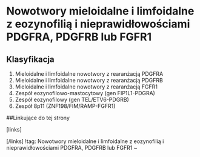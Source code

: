 # Nowotwory mieloidalne i limfoidalne z eozynofilią i nieprawidłowościami PDGFRA, PDGFRB lub FGFR1

## Klasyfikacja

1. Mieloidalne i limfoidalne nowotwory z rearanżacją PDGFRA
2. Mieloidalne i limfoidalne nowotwory z rearanżacją PDGFRB
3. Mieloidalne i limfoidalne nowotwory z rearanżacją FGFR1
4. Zespół eozynofilowo-mastocytowy (gen FIP1L1-PDGRA)
5. Zespół eozynofilowy (gen TEL/ETV6-PDGRB)
6. Zespół 8p11 (ZNF198/FIM/RAMP-FGFR1)



##Linkujące do tej strony

[links]


[/links]
!tag: Nowotwory mieloidalne i limfoidalne z eozynofilią i nieprawidłowościami PDGFRA, PDGFRB lub FGFR1
~

